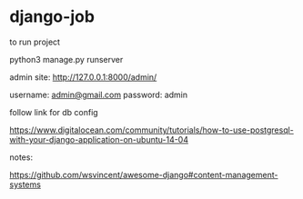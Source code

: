 # django-job

to run project

python3 manage.py runserver

admin site: http://127.0.0.1:8000/admin/

username: admin@gmail.com
password: admin


follow link for db config

https://www.digitalocean.com/community/tutorials/how-to-use-postgresql-with-your-django-application-on-ubuntu-14-04


notes:

https://github.com/wsvincent/awesome-django#content-management-systems
